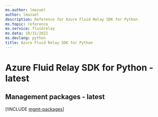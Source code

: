 ```yaml
---
ms.author: lmazuel
author: lmazuel
description: Reference for Azure Fluid Relay SDK for Python
ms.topic: reference
ms.service: fluidrelay
ms.data: 10/31/2022
ms.devlang: python
title: Azure Fluid Relay SDK for Python
---
```

# Azure Fluid Relay SDK for Python - latest

## Management packages - latest
[!INCLUDE [mgmt-packages](fluid-relay-mgmt-index.md)]